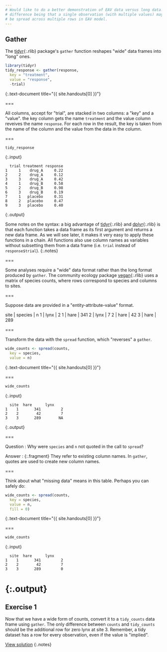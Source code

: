 ```yaml
---
# Would like to do a better demonstration of EAV data versus long data.
# difference being that a single observation (with multiple values) may
# be spread across multiple rows in EAV model.
---
```


## Gather

The [tidyr](){:.rlib} package's `gather` function reshapes "wide" data frames into "long" ones.


~~~r
library(tidyr)
tidy_response <- gather(response,
  key = "treatment",
  value = "response",
  -trial)
~~~
{:.text-document title="{{ site.handouts[0] }}"}

===

All columns, accept for "trial", are stacked in two columns: a "key" and a "value". the key column gets the name `treatment` and the value column reveives the name `response`. For each row in the result, the key is taken from the name of the column and the value from the data in the column.

===


~~~r
tidy_response
~~~
{:.input}
~~~
  trial treatment response
1     1    drug_A     0.22
2     2    drug_A     0.12
3     3    drug_A     0.42
4     1    drug_B     0.58
5     2    drug_B     0.98
6     3    drug_B     0.19
7     1   placebo     0.31
8     2   placebo     0.47
9     3   placebo     0.40
~~~
{:.output}

Some notes on the syntax: a big advantage of [tidyr](){:.rlib} and [dplyr](){:.rlib} is that each function takes a data frame as its first argument and returns a new data frame. As we will see later, it makes it very easy to apply these functions in a chain. All functions also use column names as variables without subsetting them from a data frame (i.e. `trial` instead of `response$trial`).
{:.notes}

===

Some analyses require a "wide" data format rather than the long format produced by `gather`. The community ecology package [vegan](){:.rlib} uses a matrix of species counts, where rows correspond to species and columns to sites.

===

Suppose data are provided in a "entity-attribute-value" format.

site | species | n
1    | lynx    |   2 
1    | hare    | 341 
2    | lynx    |   7 
2    | hare    |  42 
3    | hare    | 289 



===

Transform the data with the `spread` function, which "reverses" a `gather`.


~~~r
wide_counts <- spread(counts,
  key = species,
  value = n)
~~~
{:.text-document title="{{ site.handouts[0] }}"}

===


~~~r
wide_counts
~~~
{:.input}
~~~
  site  hare      lynx    
1    1       341         2
2    2        42         7
3    3       289        NA
~~~
{:.output}

===

Question
: Why were `species` and `n` not quoted in the call to `spread`?

Answer
: {:.fragment} They refer to existing column names. In `gather`, quotes are used to create new column names.

===

Think about what "missing data" means in this table. Perhaps you can safely do:


~~~r
wide_counts <- spread(counts,
  key = species,
  value = n,
  fill = 0)
~~~
{:.text-document title="{{ site.handouts[0] }}"}

===


~~~r
wide_counts
~~~
{:.input}
~~~
  site  hare      lynx    
1    1       341         2
2    2        42         7
3    3       289         0
~~~
{:.output}
===

## Exercise 1

Now that we have a wide form of counts, convert it to a `tidy_counts` data frame
using `gather`. The only difference between `counts` and `tidy_counts` should be
the additional row for zero lynx at site 3. Remember, a tidy dataset has a row
for every observation, even if the value is "implied".

[View solution](#solution-1)
{:.notes}
